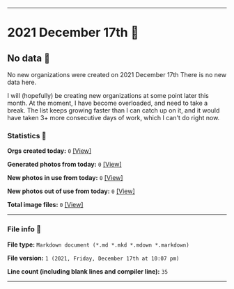 
***

# 2021 December 17th 📅

## No data 🚫

No new organizations were created on 2021 December 17th There is no new data here.

I will (hopefully) be creating new organizations at some point later this month. At the moment, I have become overloaded, and need to take a break. The list keeps growing faster than I can catch up on it, and it would have taken 3+ more consecutive days of work, which I can't do right now.

### Statistics 📝

**Orgs created today:** `0` [[View]](/NewOrgs/2021/12_December/README.md#december-17th-2021)

**Generated photos from today:** `0` [[View]](/OrganizationGraphics/ByDate/2021/12_December/17/Generated/)

**New photos in use from today:** `0` [[View]](/OrganizationGraphics/ByDate/2021/12_December/17/Used/)

**New photos out of use from today:** `0` [[View]](/OrganizationGraphics/ByDate/2021/12_December/17/Unused/)

**Total image files:** `0` [[View]](/OrganizationGraphics/ByDate/2021/12_December/17/)

***

### File info 📜

**File type:** `Markdown document (*.md *.mkd *.mdown *.markdown)`

**File version:** `1 (2021, Friday, December 17th at 10:07 pm)`

**Line count (including blank lines and compiler line):** `35`

***
